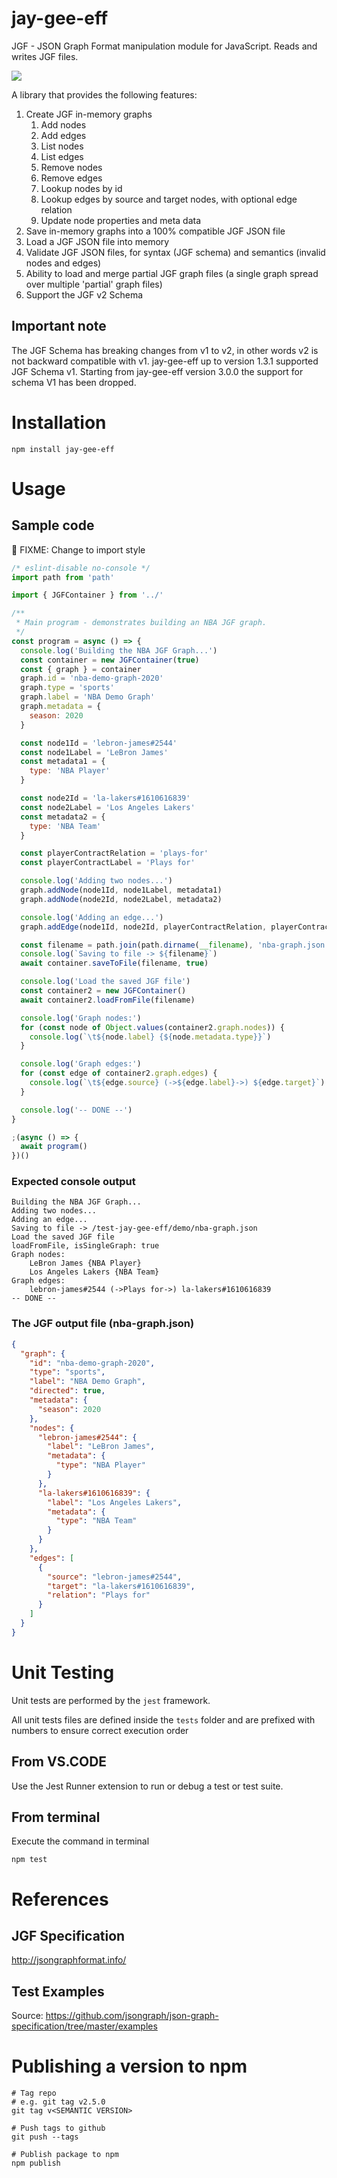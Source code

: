 # jay-gee-eff

JGF - JSON Graph Format manipulation module for JavaScript. Reads and writes JGF files.

![](https://github.com/bigman73/jay-gee-eff/workflows/nodejs-ci/badge.svg)

A library that provides the following features:

1. Create JGF in-memory graphs
   1. Add nodes
   2. Add edges
   3. List nodes
   4. List edges
   5. Remove nodes
   6. Remove edges
   7. Lookup nodes by id
   8. Lookup edges by source and target nodes, with optional edge relation
   9. Update node properties and meta data
2. Save in-memory graphs into a 100% compatible JGF JSON file
3. Load a JGF JSON file into memory
4. Validate JGF JSON files, for syntax (JGF schema) and semantics (invalid nodes and edges)
5. Ability to load and merge partial JGF graph files (a single graph spread over multiple 'partial' graph files)
6. Support the JGF v2 Schema

## Important note

The JGF Schema has breaking changes from v1 to v2, in other words v2 is not backward compatible with v1. jay-gee-eff up to version 1.3.1 supported JGF Schema v1. Starting from jay-gee-eff version 3.0.0 the support for schema V1 has been dropped.

# Installation

```
npm install jay-gee-eff
```

# Usage

## Sample code

🚨 FIXME: Change to import style

```javascript
/* eslint-disable no-console */
import path from 'path'

import { JGFContainer } from '../'

/**
 * Main program - demonstrates building an NBA JGF graph.
 */
const program = async () => {
  console.log('Building the NBA JGF Graph...')
  const container = new JGFContainer(true)
  const { graph } = container
  graph.id = 'nba-demo-graph-2020'
  graph.type = 'sports'
  graph.label = 'NBA Demo Graph'
  graph.metadata = {
    season: 2020
  }

  const node1Id = 'lebron-james#2544'
  const node1Label = 'LeBron James'
  const metadata1 = {
    type: 'NBA Player'
  }

  const node2Id = 'la-lakers#1610616839'
  const node2Label = 'Los Angeles Lakers'
  const metadata2 = {
    type: 'NBA Team'
  }

  const playerContractRelation = 'plays-for'
  const playerContractLabel = 'Plays for'

  console.log('Adding two nodes...')
  graph.addNode(node1Id, node1Label, metadata1)
  graph.addNode(node2Id, node2Label, metadata2)

  console.log('Adding an edge...')
  graph.addEdge(node1Id, node2Id, playerContractRelation, playerContractLabel)

  const filename = path.join(path.dirname(__filename), 'nba-graph.json')
  console.log(`Saving to file -> ${filename}`)
  await container.saveToFile(filename, true)

  console.log('Load the saved JGF file')
  const container2 = new JGFContainer()
  await container2.loadFromFile(filename)

  console.log('Graph nodes:')
  for (const node of Object.values(container2.graph.nodes)) {
    console.log(`\t${node.label} {${node.metadata.type}}`)
  }

  console.log('Graph edges:')
  for (const edge of container2.graph.edges) {
    console.log(`\t${edge.source} (->${edge.label}->) ${edge.target}`)
  }

  console.log('-- DONE --')
}

;(async () => {
  await program()
})()

```

### Expected console output

```
Building the NBA JGF Graph...
Adding two nodes...
Adding an edge...
Saving to file -> /test-jay-gee-eff/demo/nba-graph.json
Load the saved JGF file
loadFromFile, isSingleGraph: true
Graph nodes:
	LeBron James {NBA Player}
	Los Angeles Lakers {NBA Team}
Graph edges:
	lebron-james#2544 (->Plays for->) la-lakers#1610616839
-- DONE --
```

### The JGF output file (nba-graph.json)

```json
{
  "graph": {
    "id": "nba-demo-graph-2020",
    "type": "sports",
    "label": "NBA Demo Graph",
    "directed": true,
    "metadata": {
      "season": 2020
    },
    "nodes": {
      "lebron-james#2544": {
        "label": "LeBron James",
        "metadata": {
          "type": "NBA Player"
        }
      },
      "la-lakers#1610616839": {
        "label": "Los Angeles Lakers",
        "metadata": {
          "type": "NBA Team"
        }
      }
    },
    "edges": [
      {
        "source": "lebron-james#2544",
        "target": "la-lakers#1610616839",
        "relation": "Plays for"
      }
    ]
  }
}
```

# Unit Testing

Unit tests are performed by the `jest` framework.

All unit tests files are defined inside the `tests` folder and are prefixed with numbers to ensure correct execution order


## From VS.CODE
Use the Jest Runner extension to run or debug a test or test suite.


## From terminal

Execute the command in terminal

```
npm test
```

# References

## JGF Specification

http://jsongraphformat.info/

## Test Examples

Source: https://github.com/jsongraph/json-graph-specification/tree/master/examples


# Publishing a version to npm
```
# Tag repo
# e.g. git tag v2.5.0
git tag v<SEMANTIC VERSION>

# Push tags to github
git push --tags

# Publish package to npm
npm publish
```